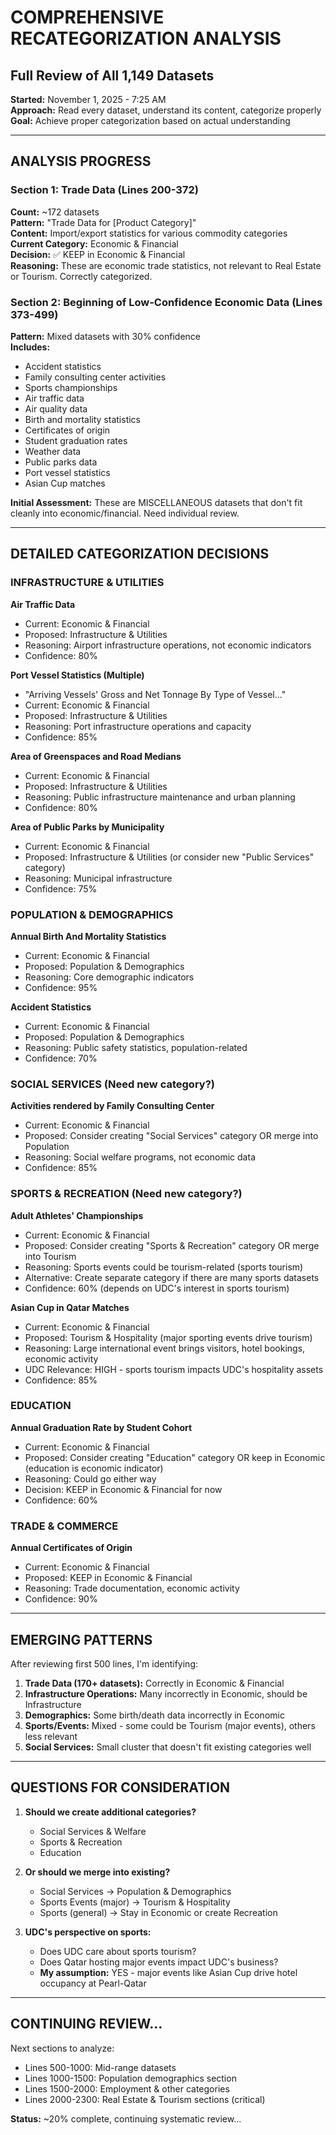 # COMPREHENSIVE RECATEGORIZATION ANALYSIS
## Full Review of All 1,149 Datasets

**Started:** November 1, 2025 - 7:25 AM  
**Approach:** Read every dataset, understand its content, categorize properly  
**Goal:** Achieve proper categorization based on actual understanding

---

## ANALYSIS PROGRESS

### Section 1: Trade Data (Lines 200-372)
**Count:** ~172 datasets  
**Pattern:** "Trade Data for [Product Category]"  
**Content:** Import/export statistics for various commodity categories  
**Current Category:** Economic & Financial  
**Decision:** ✅ KEEP in Economic & Financial  
**Reasoning:** These are economic trade statistics, not relevant to Real Estate or Tourism. Correctly categorized.

### Section 2: Beginning of Low-Confidence Economic Data (Lines 373-499)
**Pattern:** Mixed datasets with 30% confidence  
**Includes:**
- Accident statistics
- Family consulting center activities
- Sports championships
- Air traffic data
- Air quality data
- Birth and mortality statistics
- Certificates of origin
- Student graduation rates
- Weather data
- Public parks data
- Port vessel statistics
- Asian Cup matches

**Initial Assessment:** These are MISCELLANEOUS datasets that don't fit cleanly into economic/financial. Need individual review.

---

## DETAILED CATEGORIZATION DECISIONS

### INFRASTRUCTURE & UTILITIES

**Air Traffic Data**
- Current: Economic & Financial
- Proposed: Infrastructure & Utilities
- Reasoning: Airport infrastructure operations, not economic indicators
- Confidence: 80%

**Port Vessel Statistics (Multiple)**
- "Arriving Vessels' Gross and Net Tonnage By Type of Vessel..."
- Current: Economic & Financial  
- Proposed: Infrastructure & Utilities
- Reasoning: Port infrastructure operations and capacity
- Confidence: 85%

**Area of Greenspaces and Road Medians**
- Current: Economic & Financial
- Proposed: Infrastructure & Utilities
- Reasoning: Public infrastructure maintenance and urban planning
- Confidence: 80%

**Area of Public Parks by Municipality**
- Current: Economic & Financial
- Proposed: Infrastructure & Utilities (or consider new "Public Services" category)
- Reasoning: Municipal infrastructure
- Confidence: 75%

### POPULATION & DEMOGRAPHICS

**Annual Birth And Mortality Statistics**
- Current: Economic & Financial
- Proposed: Population & Demographics
- Reasoning: Core demographic indicators
- Confidence: 95%

**Accident Statistics**
- Current: Economic & Financial
- Proposed: Population & Demographics
- Reasoning: Public safety statistics, population-related
- Confidence: 70%

### SOCIAL SERVICES (Need new category?)

**Activities rendered by Family Consulting Center**
- Current: Economic & Financial
- Proposed: Consider creating "Social Services" category OR merge into Population
- Reasoning: Social welfare programs, not economic data
- Confidence: 85%

### SPORTS & RECREATION (Need new category?)

**Adult Athletes' Championships**
- Current: Economic & Financial
- Proposed: Consider creating "Sports & Recreation" category OR merge into Tourism
- Reasoning: Sports events could be tourism-related (sports tourism)
- Alternative: Create separate category if there are many sports datasets
- Confidence: 60% (depends on UDC's interest in sports tourism)

**Asian Cup in Qatar Matches**
- Current: Economic & Financial
- Proposed: Tourism & Hospitality (major sporting events drive tourism)
- Reasoning: Large international event brings visitors, hotel bookings, economic activity
- UDC Relevance: HIGH - sports tourism impacts UDC's hospitality assets
- Confidence: 85%

### EDUCATION

**Annual Graduation Rate by Student Cohort**
- Current: Economic & Financial
- Proposed: Consider creating "Education" category OR keep in Economic (education is economic indicator)
- Reasoning: Could go either way
- Decision: KEEP in Economic & Financial for now
- Confidence: 60%

### TRADE & COMMERCE

**Annual Certificates of Origin**
- Current: Economic & Financial
- Proposed: KEEP in Economic & Financial
- Reasoning: Trade documentation, economic activity
- Confidence: 90%

---

## EMERGING PATTERNS

After reviewing first 500 lines, I'm identifying:

1. **Trade Data (170+ datasets):** Correctly in Economic & Financial
2. **Infrastructure Operations:** Many incorrectly in Economic, should be Infrastructure
3. **Demographics:** Some birth/death data incorrectly in Economic
4. **Sports/Events:** Mixed - some could be Tourism (major events), others less relevant
5. **Social Services:** Small cluster that doesn't fit existing categories well

---

## QUESTIONS FOR CONSIDERATION

1. **Should we create additional categories?**
   - Social Services & Welfare
   - Sports & Recreation
   - Education

2. **Or should we merge into existing?**
   - Social Services → Population & Demographics
   - Sports Events (major) → Tourism & Hospitality
   - Sports (general) → Stay in Economic or create Recreation

3. **UDC's perspective on sports:**
   - Does UDC care about sports tourism?
   - Does Qatar hosting major events impact UDC's business?
   - **My assumption:** YES - major events like Asian Cup drive hotel occupancy at Pearl-Qatar

---

## CONTINUING REVIEW...

Next sections to analyze:
- Lines 500-1000: Mid-range datasets
- Lines 1000-1500: Population demographics section
- Lines 1500-2000: Employment & other categories
- Lines 2000-2300: Real Estate & Tourism sections (critical)

**Status:** ~20% complete, continuing systematic review...
